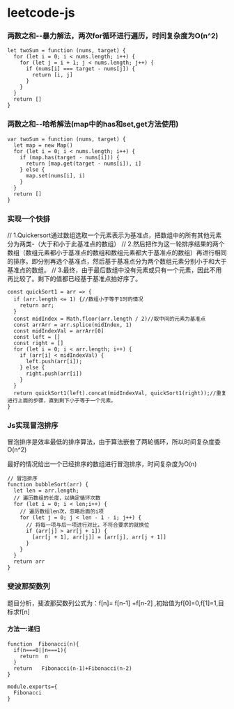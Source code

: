 # leetcode-js

### 两数之和--暴力解法，两次for循环进行遍历，时间复杂度为O(n^2)

```
let twoSum = function (nums, target) {
  for (let i = 0; i < nums.length; i++) {
    for (let j = i + 1; j < nums.length; j++) {
      if (nums[i] === target - nums[j]) {
        return [i, j]
      }
    }
  }
  return []
}
```

### 两数之和--哈希解法(map中的has和set,get方法使用)
<!-- Set类似于数组，但是它里面每一项的值是唯一的，没有重复的值，Set是一个构造函数，用来生成set的数据结构 -->

<!-- Map类似于对象，也是键值对的集合，但是“键”的范围不限制于字符串，各种类型的值（包含对象）都可以当作键。Map 也可以接受一个数组作为参数，数组的成员是一个个表示键值对的数组。注意Map里面也不可以放重复的项。let map = new Map([['js','react']]); -->
```
var twoSum = function (nums, target) {
  let map = new Map()
  for (let i = 0; i < nums.length; i++) {
    if (map.has(target - nums[i])) {
      return [map.get(target - nums[i]), i]
    } else {
      map.set(nums[i], i)
    }
  }
  return []
}
```

### 实现一个快排

// 1.Quickersort通过数组选取一个元素表示为基准点，把数组中的所有其他元素分为两类-（大于和小于此基准点的数组）
// 2.然后把作为这一轮排序结果的两个数组（数组元素都小于基准点的数组和数组元素都大于基准点的数组）再进行相同的排序。即分别再选个基准点，然后基于基准点分为两个数组元素分别小于和大于基准点的数组。
// 3.最终，由于最后数组中没有元素或只有一个元素，因此不用再比较了。剩下的值都已经基于基准点拍好序了。

```
const quickSort1 = arr => {
  if (arr.length <= 1) {//数组小于等于1时的情况
    return arr;
  }
  const midIndex = Math.floor(arr.length / 2)//取中间的元素为基准点
  const arrArr = arr.splice(midIndex, 1)
  const midIndexVal = arrArr[0]
  const left = []
  const right = []
  for (let i = 0; i < arr.length; i++) {
    if (arr[i] < midIndexVal) {
      left.push(arr[i]);
    } else {
      right.push(arr[i])
    }
  }
  return quickSort1(left).concat(midIndexVal, quickSort1(right));//重复进行上面的步骤，直到剩下小于等于一个元素。
}
```

### Js实现冒泡排序

冒泡排序是效率最低的排序算法，由于算法嵌套了两轮循环，所以时间复杂度委O(n^2)

最好的情况给出一个已经排序的数组进行冒泡排序，时间复杂度为O(n)

```
// 冒泡排序
function bubbleSort(arr) {
  let len = arr.length;
  // 遍历数组的长度，以确定循环次数
  for (let i = 0; i < len;i++) {
    // 遍历数组len次，忽略后面的i项
    for (let j = 0; j < len - 1 - i; j++) {
      // 将每一项与后一项进行对比，不符合要求的就换位
      if (arr[j] > arr[j + 1]) {
        [arr[j + 1], arr[j]] = [arr[j], arr[j + 1]]
      }
    }
  }
  return arr
}
```

###

### 斐波那契数列

题目分析，斐波那契数列公式为：f[n]= f[n-1] +f[n-2] ,初始值为f[0]=0,f[1]=1,目标求f[n]

#### 方法一:递归

```
function  Fibonacci(n){
  if(n===0||n===1){
    return  n 
  }
  return   Fibonacci(n-1)+Fibonacci(n-2)
}

module.exports={
  Fibonacci 
}

```
